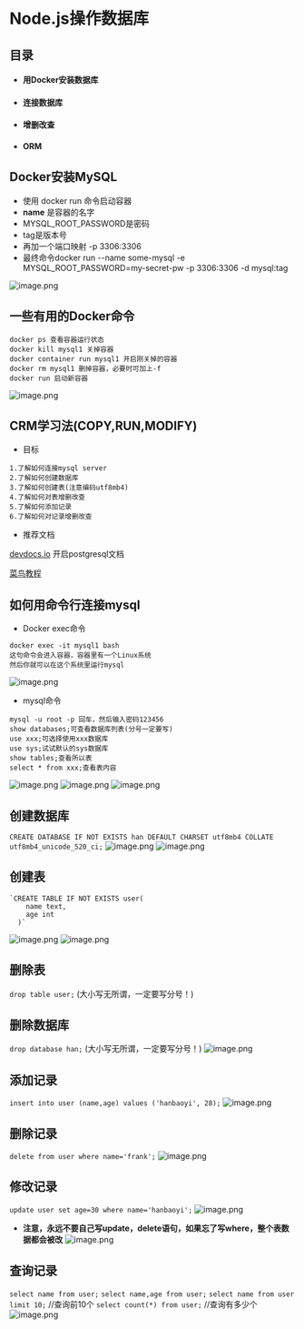 # Node.js操作数据库

## 目录
- #### 用Docker安装数据库
- #### 连接数据库
- #### 增删改查
- #### ORM

## Docker安装MySQL

- 使用 docker run 命令启动容器
- **name** 是容器的名字
- MYSQL_ROOT_PASSWORD是密码
- tag是版本号
- 再加一个端口映射 -p 3306:3306
- 最终命令docker run --name some-mysql -e MYSQL_ROOT_PASSWORD=my-secret-pw -p 3306:3306 -d mysql:tag

![image.png](https://upload-images.jianshu.io/upload_images/1181204-5293da4a1c50e09c.png?imageMogr2/auto-orient/strip%7CimageView2/2/w/1240)

## 一些有用的Docker命令

```
docker ps 查看容器运行状态
docker kill mysql1 关掉容器
docker container run mysql1 开启刚关掉的容器
docker rm mysql1 删掉容器，必要时可加上-f
docker run 启动新容器
```
![image.png](https://upload-images.jianshu.io/upload_images/1181204-f145b6bd814ffff2.png?imageMogr2/auto-orient/strip%7CimageView2/2/w/1240)

## CRM学习法(COPY,RUN,MODIFY)
- 目标
```
1.了解如何连接mysql server
2.了解如何创建数据库
3.了解如何创建表(注意编码utf8mb4)
4.了解如何对表增删改查
5.了解如何添加记录
6.了解如何对记录增删改查
```
- 推荐文档

[devdocs.io](https://devdocs.io/postgresql~11/tutorial-createdb) 开启postgresql文档

[菜鸟教程](https://www.runoob.com/mysql/mysql-create-database.html)

## 如何用命令行连接mysql
- Docker exec命令
```
docker exec -it mysql1 bash
这句命令会进入容器，容器里有一个Linux系统
然后你就可以在这个系统里运行mysql
```
![image.png](https://upload-images.jianshu.io/upload_images/1181204-c8f4ef3a6d694c6e.png?imageMogr2/auto-orient/strip%7CimageView2/2/w/1240)

- mysql命令
```
mysql -u root -p 回车，然后输入密码123456
show databases;可查看数据库列表(分号一定要写)
use xxx;可选择使用xxx数据库
use sys;试试默认的sys数据库
show tables;查看所以表
select * from xxx;查看表内容
```
![image.png](https://upload-images.jianshu.io/upload_images/1181204-08145ce3288d3380.png?imageMogr2/auto-orient/strip%7CimageView2/2/w/1240)
![image.png](https://upload-images.jianshu.io/upload_images/1181204-e24ef3327c51933e.png?imageMogr2/auto-orient/strip%7CimageView2/2/w/1240)
![image.png](https://upload-images.jianshu.io/upload_images/1181204-f800e1bc58f38149.png?imageMogr2/auto-orient/strip%7CimageView2/2/w/1240)


## 创建数据库

``CREATE DATABASE IF NOT EXISTS han DEFAULT CHARSET utf8mb4 COLLATE utf8mb4_unicode_520_ci;``
![image.png](https://upload-images.jianshu.io/upload_images/1181204-bbefa4c134bcf0be.png?imageMogr2/auto-orient/strip%7CimageView2/2/w/1240)
![image.png](https://upload-images.jianshu.io/upload_images/1181204-4c747182c689ec51.png?imageMogr2/auto-orient/strip%7CimageView2/2/w/1240)

## 创建表

```
`CREATE TABLE IF NOT EXISTS user(
  	name text,
  	age int
  )`
```
![image.png](https://upload-images.jianshu.io/upload_images/1181204-6918d53e084587d5.png?imageMogr2/auto-orient/strip%7CimageView2/2/w/1240)
![image.png](https://upload-images.jianshu.io/upload_images/1181204-69ab6ed0c254d1fc.png?imageMogr2/auto-orient/strip%7CimageView2/2/w/1240)

## 删除表
``drop table user;`` (大小写无所谓，一定要写分号！)
## 删除数据库
``drop database han;`` (大小写无所谓，一定要写分号！)
![image.png](https://upload-images.jianshu.io/upload_images/1181204-a2bef9db8ecc648d.png?imageMogr2/auto-orient/strip%7CimageView2/2/w/1240)


## 添加记录
``insert into user (name,age) values ('hanbaoyi', 28);``
![image.png](https://upload-images.jianshu.io/upload_images/1181204-e2f7b7b5e5835f89.png?imageMogr2/auto-orient/strip%7CimageView2/2/w/1240)

## 删除记录
``delete from user where name='frank';``
![image.png](https://upload-images.jianshu.io/upload_images/1181204-0dc841fedfd20532.png?imageMogr2/auto-orient/strip%7CimageView2/2/w/1240)

## 修改记录
``update user set age=30 where name='hanbaoyi';``
![image.png](https://upload-images.jianshu.io/upload_images/1181204-57f00c708f6d57e2.png?imageMogr2/auto-orient/strip%7CimageView2/2/w/1240)
- **注意，永远不要自己写update，delete语句，如果忘了写where，整个表数据都会被改**
![image.png](https://upload-images.jianshu.io/upload_images/1181204-3169730ac216b8d1.png?imageMogr2/auto-orient/strip%7CimageView2/2/w/1240)

## 查询记录
``select name from user;``
``select name,age from user;``
``select name from user limit 10;``    //查询前10个
``select count(*) from user;``             //查询有多少个
![image.png](https://upload-images.jianshu.io/upload_images/1181204-03ebff951c58f924.png?imageMogr2/auto-orient/strip%7CimageView2/2/w/1240)